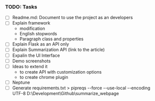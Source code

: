 ### TODO: Tasks

- [ ] Readme.md: Document to use the project as an developers
- [ ] Explain framework
	- modification
	- English stopwords
	- Paragraph class and properties
- [ ] Explain Flask as an API only
- [ ] Explain Summarization API (link to the article)
- [ ] Expalin the UI Interface
- [ ] Demo screenshots
- [ ] Ideas to extend it
    - to create API with customization options
	- to create chrome plugin
- [ ] Neptune
- [ ] Generate requirements.txt
        > pipreqs --force --use-local --encoding UTF-8  D:\Development\Github\summarize_webpage